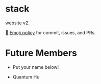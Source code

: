 # stack
website v2.

📐 [Emoji policy](http://greena13.github.io/blog/2016/08/19/emojis-are-the-solution-to-useless-commit-messages/) for commit, issues, and PRs. 


# Future Members

* Put your name below!
- Quantum Hu